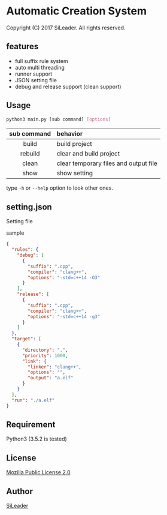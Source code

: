 Automatic Creation System
=====
Copyright (C) 2017 SiLeader. All rights reserved.

## features
+ full suffix rule system
+ auto multi threading
+ runner support
+ JSON setting file
+ debug and release support (clean support)

## Usage
```bash
python3 main.py [sub command] [options]
```

| sub command | behavior |
|:-----------:|:---------|
| build | build project |
| rebuild | clear and build project |
| clean | clear temporary files and output file |
| show | show setting |

type `-h` or `--help` option to look other ones.

## setting.json
Setting file

sample
```json
{
  "rules": {
    "debug": [
      {
        "suffix": ".cpp",
        "compiler": "clang++",
        "options": "-std=c++14 -O3"
      }
    ],
    "release": [
      {
        "suffix": ".cpp",
        "compiler": "clang++",
        "options": "-std=c++14 -g3"
      }
    ]
  },
  "target": [
    {
      "directory": ".",
      "priority": 1000,
      "link": {
        "linker": "clang++",
        "options": "",
        "output": "a.elf"
      }
    }
  ],
  "run": "./a.elf"
}
```

## Requirement
Python3 (3.5.2 is tested)

## License
[Mozilla Public License 2.0](https://github.com/SiLeader/cos/blob/master/LICENSE)

## Author
[SiLeader](https://github.com/SiLeader)